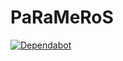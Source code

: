 # PaRaMeRoS

[![Dependabot](https://github.com/DavidFrings/PaRaMeRoS/actions/workflows/dependabot/dependabot-updates/badge.svg?branch=main)](https://github.com/DavidFrings/PaRaMeRoS/actions/workflows/dependabot/dependabot-updates)
